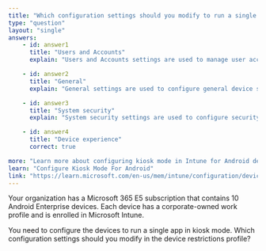 ```yaml
---
title: "Which configuration settings should you modify to run a single app in kiosk mode?"
type: "question"
layout: "single"
answers:
    - id: answer1
      title: "Users and Accounts"
      explain: "Users and Accounts settings are used to manage user accounts and restrictions, but they are not used to configure kiosk mode."

    - id: answer2
      title: "General"
      explain: "General settings are used to configure general device settings, but they are not used to configure kiosk mode."

    - id: answer3
      title: "System security"
      explain: "System security settings are used to configure security-related settings, but they are not used to configure kiosk mode."

    - id: answer4
      title: "Device experience"
      correct: true

more: "Learn more about configuring kiosk mode in Intune for Android devices."
learn: "Configure Kiosk Mode For Android"
link: "https://learn.microsoft.com/en-us/mem/intune/configuration/device-restrictions-android-for-work"
---
```

Your organization has a Microsoft 365 E5 subscription that contains 10 Android Enterprise devices. Each device has a corporate-owned work profile and is enrolled in Microsoft Intune.

You need to configure the devices to run a single app in kiosk mode. Which configuration settings should you modify in the device restrictions profile?